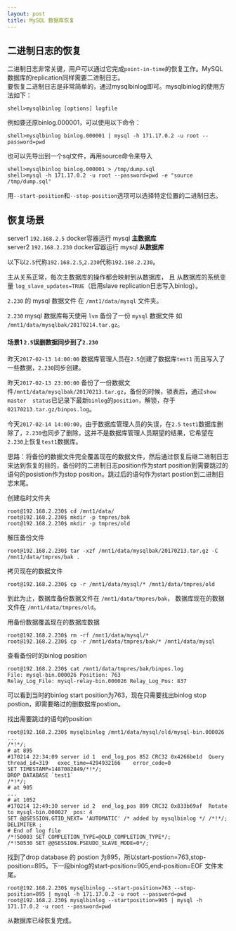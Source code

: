 ```yaml
---
layout: post
title: MySQL 数据库恢复
---
```



## 二进制日志的恢复

二进制日志非常关键，用户可以通过它完成`point-in-time`的恢复工作。MySQL数据库的replication同样需要二进制日志。  
要恢复二进制日志是非常简单的，通过mysqlbinlog即可。mysqlbinlog的使用方法如下：
```shell
shell>mysqlbinlog [options] logfile
```
例如要还原binlog.000001，可以使用以下命令：
```shell
shell>mysqlbinlog binlog.000001 | mysql -h 171.17.0.2 -u root --password=pwd
```
也可以先导出到一个sql文件，再用source命令来导入
```shell
shell>mysqlbinlog binlog.000001 > /tmp/dump.sql
shell>mysql -h 171.17.0.2 -u root --password=pwd -e "source /tmp/dump.sql"
```
用`--start-position`和`--stop-position`选项可以选择特定位置的二进制日志。

## 恢复场景

server1 `192.168.2.5` docker容器运行 mysql **主数据库**  
server2 `192.168.2.230` docker容器运行 mysql **从数据库**

以下以`2.5`代称`192.168.2.5`,`2.230`代称`192.168.2.230`。

主从关系正常，每次主数据库的操作都会映射到从数据库，
且 从数据库的系统变量 `log_slave_updates=TRUE`（启用slave replication日志写入binlog）。

`2.230` 的 mysql 数据文件 在 `/mnt1/data/mysql` 文件夹。

`2.230` mysql 数据库每天使用 `lvm` 备份了一份 `mysql` 数据文件 如 `/mnt1/data/mysqlbak/20170214.tar.gz`。

#### 场景1 `2.5`误删数据同步到了`2.230`

昨天`2017-02-13 14:00:00` 数据库管理人员在`2.5`创建了数据库`test1` 而且写入了一些数据，`2.230`同步创建。

昨天`2017-02-13 23:00:00` 备份了一份数据文件`/mnt1/data/mysqlbak/20170213.tar.gz`，备份的时候，锁表后，通过`show master  status`已记录下最新`binlog`的`position`，解锁，存于`02170213.tar.gz/binpos.log`。

今天`2017-02-14 14:00:00`，由于数据库管理人员的失误，在`2.5` `test1`数据库删除了，`2.230`也同步了删除，这并不是数据库管理人员期望的结果，它希望在`2.230`上恢复`test1`数据库。

思路：将备份的数据文件完全覆盖现在的数据文件，然后通过恢复后继二进制日志来达到恢复的目的，备份时的二进制日志position作为start position到需要跳过的语句的posistion作为stop position。跳过后的语句作为start postion到二进制日志末尾。

创建临时文件夹
```shell
root@192.168.2.230$ cd /mnt1/data/
root@192.168.2.230$ mkdir -p tmpres/bak
root@192.168.2.230$ mkdir -p tmpres/old
```
解压备份文件
```shell
root@192.168.2.230$ tar -xzf /mnt1/data/mysqlbak/20170213.tar.gz -C /mnt1/data/tmpres/bak .
```
拷贝现在的数据文件
```shell
root@192.168.2.230$ cp -r /mnt1/data/mysql/* /mnt1/data/tmpres/old
```
到此为止，数据库备份数据文件在 `/mnt1/data/tmpres/bak`， 数据库现在的数据文件在 `/mnt1/data/tmpres/old`。  

用备份数据覆盖现在的数据库数据
```shell
root@192.168.2.230$ rm -rf /mnt1/data/mysql/*
root@192.168.2.230$ cp -r /mnt1/data/tmpres/bak/* /mnt1/data/mysql
```
查看备份时的binlog position
```shell
root@192.168.2.230$ cat /mnt1/data/tmpres/bak/binpos.log
File: mysql-bin.000026 Position: 763
Relay_Log_File: mysql-relay-bin.000026 Relay_Log_Pos: 837
```
可以看到当时的binlog start position为763，现在只需要找出binlog stop postion，即需要略过的删数据库postion。

找出需要跳过的语句的position
```shell
root@192.168.2.230$ mysqlbinlog /mnt1/data/mysql/old/mysql-bin.000026
...
/*!*/;
# at 895
#170214 22:34:09 server id 1  end_log_pos 852 CRC32 0x4266be1d  Query   thread_id=319   exec_time=4294932166    error_code=0
SET TIMESTAMP=1487082849/*!*/;
DROP DATABASE `test1`
/*!*/;
# at 905
...
# at 1052
#170214 12:49:30 server id 2  end_log_pos 899 CRC32 0x833b69af  Rotate to mysql-bin.000027  pos: 4
SET @@SESSION.GTID_NEXT= 'AUTOMATIC' /* added by mysqlbinlog */ /*!*/;
DELIMITER ;
# End of log file
/*!50003 SET COMPLETION_TYPE=@OLD_COMPLETION_TYPE*/;
/*!50530 SET @@SESSION.PSEUDO_SLAVE_MODE=0*/;
```
找到了drop database 的 postion 为895，所以start-postion=763,stop-position=895。下一段binlog的start-position=905,end-position=EOF 文件末尾。
```shell
root@192.168.2.230$ mysqlbinlog --start-position=763 --stop-position=895 | mysql -h 171.17.0.2 -u root --password=pwd
root@192.168.2.230$ mysqlbinlog --startposition=905 | mysql -h 171.17.0.2 -u root --password=pwd
```
从数据库已经恢复完成。